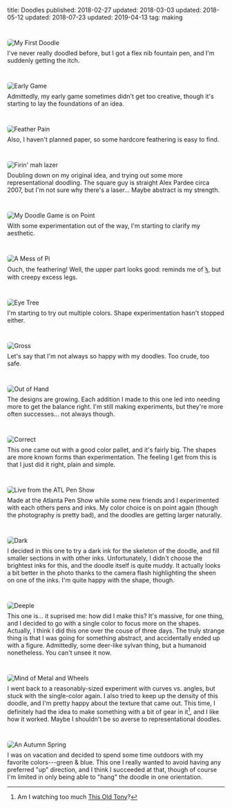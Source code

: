 title: Doodles
published: 2018-02-27
updated: 2018-03-03
updated: 2018-05-12
updated: 2018-07-23
updated: 2019-04-13
tag: making

<style>
    img {
        display: block; max-width: 50em;
        margin: auto; margin-top: 3em; margin-bottom: 0.5em;
        border-radius: 5px;
    }
</style>

![My First Doodle](/static/doodles/001.png)
I've never really doodled before, but I got a flex nib fountain pen, and I'm suddenly getting the itch.

![Early Game](/static/doodles/002.png)
Admittedly, my early game sometimes didn't get too creative, though it's starting to lay the foundations of an idea.

![Feather Pain](/static/doodles/003.png)
Also, I haven't planned paper, so some hardcore feathering is easy to find.

![Firin' mah lazer](/static/doodles/004.png)
Doubling down on my original idea, and trying out some more representational doodling.
The square guy is straight Alex Pardee circa 2007, but I'm not sure why there's a laser...
Maybe abstract is my strength.

![My Doodle Game is on Point](/static/doodles/005.png)
With some experimentation out of the way, I'm starting to clarify my aesthetic.

![A Mess of Pi](/static/doodles/006.png)
Ouch, the feathering!
Well, the upper part looks good: reminds me of [ϡ](https://en.wikipedia.org/wiki/Sampi), but with creepy excess legs.

![Eye Tree](/static/doodles/007.png)
I'm starting to try out multiple colors.
Shape experimentation hasn't stopped either.

![Gross](/static/doodles/008.png)
Let's say that I'm not always so happy with my doodles.
Too crude, too safe.

![Out of Hand](/static/doodles/009.png)
The designs are growing.
Each addition I made to this one led into needing more to get the balance right.
I'm still making experiments, but they're more often successes... not always though.

![Correct](/static/doodles/010.png)
This one came out with a good color pallet, and it's fairly big.
The shapes are more known forms than experimentation.
The feeling I get from this is that I just did it right, plain and simple.

![Live from the ATL Pen Show](/static/doodles/011.png)
Made at the Atlanta Pen Show while some new friends and I experimented with each others pens and inks.
My color choice is on point again (though the photography is pretty bad), and the doodles are getting larger naturally.

![Dark](/static/doodles/012.png)
I decided in this one to try a dark ink for the skeleton of the doodle, and fill smaller sections in with other inks.
Unfortunately, I didn't choose the brightest inks for this, and the doodle itself is quite muddy.
It actually looks a bit better in the photo thanks to the camera flash highlighting the sheen on one of the inks.
I'm quite happy with the shape, though.

![Deeple](/static/doodles/013.png)
This one is... it suprised me: how did I make this?
It's massive, for one thing, and I decided to go with a single color to focus more on the shapes.
Actually, I think I did this one over the couse of three days.
The truly strange thing is that I was going for something abstract, and accidentally ended up with a figure.
Admittedly, some deer-like sylvan thing, but a humanoid nonetheless.
You can't unsee it now.

![Mind of Metal and Wheels](/static/doodles/014.png)
I went back to a reasonably-sized experiment with curves vs. angles, but stuck with the single-color again.
I also tried to keep up the density of this doodle, and I'm pretty happy about the texture that came out.
This time, I definitely had the idea to make something with a bit of gear in it[^this-old-tony], and I like how it worked.
Maybe I shouldn't be so averse to representational doodles.

[^this-old-tony]: Am I watching too much [This Old Tony](https://www.youtube.com/channel/UC5NO8MgTQKHAWXp6z8Xl7yQ)?

![An Autumn Spring](/static/doodles/015.png)
I was on vacation and decided to spend some time outdoors with my favorite colors---green & blue.
This one I really wanted to avoid having any preferred "up" direction, and I think I succeeded at that, though of course I'm limited in only being able to "hang" the doodle in one orientation.
